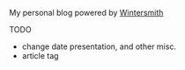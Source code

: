 My personal blog powered by [Wintersmith](http://wintersmith.io)

TODO
 *  change date presentation, and other misc.
 *  article tag
